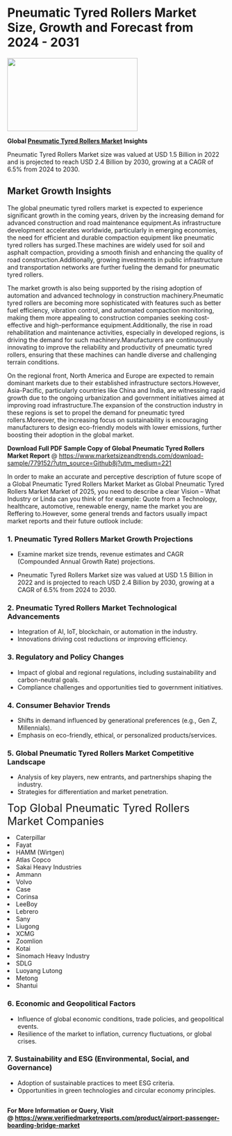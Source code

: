 <H1>Pneumatic Tyred Rollers Market Size, Growth and Forecast from 2024 - 2031</H1><img class="aligncenter size-medium wp-image-584254" src="https://thirdeyenews.in/wp-content/uploads/2024/09/Global-Market-Research-300x168.jpeg" alt="" width="300" height="168" /><p><strong>Global&nbsp;<a href="https://www.marketsizeandtrends.com/download-sample/779152/?utm_source=Github8j?utm_medium=221">Pneumatic Tyred Rollers Market</a> Insights</strong></p><p>Pneumatic Tyred Rollers Market size was valued at USD 1.5 Billion in 2022 and is projected to reach USD 2.4 Billion by 2030, growing at a CAGR of 6.5% from 2024 to 2030.</p><p><h2>Market Growth Insights</h2> <p>The global pneumatic tyred rollers market is expected to experience significant growth in the coming years, driven by the increasing demand for advanced construction and road maintenance equipment.As infrastructure development accelerates worldwide, particularly in emerging economies, the need for efficient and durable compaction equipment like pneumatic tyred rollers has surged.These machines are widely used for soil and asphalt compaction, providing a smooth finish and enhancing the quality of road construction.Additionally, growing investments in public infrastructure and transportation networks are further fueling the demand for pneumatic tyred rollers.</p> <p>The market growth is also being supported by the rising adoption of automation and advanced technology in construction machinery.Pneumatic tyred rollers are becoming more sophisticated with features such as better fuel efficiency, vibration control, and automated compaction monitoring, making them more appealing to construction companies seeking cost-effective and high-performance equipment.Additionally, the rise in road rehabilitation and maintenance activities, especially in developed regions, is driving the demand for such machinery.Manufacturers are continuously innovating to improve the reliability and productivity of pneumatic tyred rollers, ensuring that these machines can handle diverse and challenging terrain conditions.</p> <p>On the regional front, North America and Europe are expected to remain dominant markets due to their established infrastructure sectors.However, Asia-Pacific, particularly countries like China and India, are witnessing rapid growth due to the ongoing urbanization and government initiatives aimed at improving road infrastructure.The expansion of the construction industry in these regions is set to propel the demand for pneumatic tyred rollers.Moreover, the increasing focus on sustainability is encouraging manufacturers to design eco-friendly models with lower emissions, further boosting their adoption in the global market.</p> <p><span class=""><strong>Download Full PDF Sample Copy of Global Pneumatic Tyred Rollers Market Report</strong> @ <a href="https://www.marketsizeandtrends.com/download-sample/779152/?utm_source=Github8j?utm_medium=221" target="_blank">https://www.marketsizeandtrends.com/download-sample/779152/?utm_source=Github8j?utm_medium=221</a></span></p><p>In order to make an accurate and perceptive description of future scope of a Global&nbsp;Pneumatic Tyred Rollers Market Market as Global&nbsp;Pneumatic Tyred Rollers Market Market of 2025, you need to describe a clear Vision &ndash; What Industry or Linda can you think of for example: Quote from a Technology, healthcare, automotive, renewable energy, name the market you are Reffering to.However, some general trends and factors usually impact market reports and their future outlook include:</p><h3>1.&nbsp;<strong>Pneumatic Tyred Rollers Market Growth Projections</strong></h3><ul><li>Examine market size trends, revenue estimates and CAGR (Compounded Annual Growth Rate) projections.</li><li><p>Pneumatic Tyred Rollers Market size was valued at USD 1.5 Billion in 2022 and is projected to reach USD 2.4 Billion by 2030, growing at a CAGR of 6.5% from 2024 to 2030.</p></li></ul><h3>2.&nbsp;<strong>Pneumatic Tyred Rollers Market Technological Advancements</strong></h3><ul><li>Integration of AI, IoT, blockchain, or automation in the industry.</li><li>Innovations driving cost reductions or improving efficiency.</li></ul><h3>3.&nbsp;<strong>Regulatory and Policy Changes</strong></h3><ul><li>Impact of global and regional regulations, including sustainability and carbon-neutral goals.</li><li>Compliance challenges and opportunities tied to government initiatives.</li></ul><h3>4.&nbsp;<strong>Consumer Behavior Trends</strong></h3><ul><li>Shifts in demand influenced by generational preferences (e.g., Gen Z, Millennials).</li><li>Emphasis on eco-friendly, ethical, or personalized products/services.</li></ul><h3>5.&nbsp;<strong>Global Pneumatic Tyred Rollers Market Competitive Landscape</strong></h3><ul><li>Analysis of key players, new entrants, and partnerships shaping the industry.</li><li>Strategies for differentiation and market penetration.</li></ul><p data-pm-slice="1 1 []"><span style="color: inherit; font-family: inherit; font-size: 25px;">Top Global Pneumatic Tyred Rollers Market Companies</span></p><div class="" data-test-id=""><p><li>Caterpillar</li><li> Fayat</li><li> HAMM (Wirtgen)</li><li> Atlas Copco</li><li> Sakai Heavy Industries</li><li> Ammann</li><li> Volvo</li><li> Case</li><li> Corinsa</li><li> LeeBoy</li><li> Lebrero</li><li> Sany</li><li> Liugong</li><li> XCMG</li><li> Zoomlion</li><li> Kotai</li><li> Sinomach Heavy Industry</li><li> SDLG</li><li> Luoyang Lutong</li><li> Metong</li><li> Shantui</li></p></div><h3>6.&nbsp;<strong>Economic and Geopolitical Factors</strong></h3><ul><li>Influence of global economic conditions, trade policies, and geopolitical events.</li><li>Resilience of the market to inflation, currency fluctuations, or global crises.</li></ul><h3>7.&nbsp;<strong>Sustainability and ESG (Environmental, Social, and Governance)</strong></h3><ul><li>Adoption of sustainable practices to meet ESG criteria.</li><li>Opportunities in green technologies and circular economy principles.</li></ul><h2><strong style="font-size: 14px;">For More Information or Query, Visit @&nbsp;</strong><a style="background-color: #ffffff; font-size: 14px;" href="https://www.marketsizeandtrends.com/report/pneumatic-tyred-rollers-market/" target="_blank">https://www.verifiedmarketreports.com/product/airport-passenger-boarding-bridge-market</a></h2>